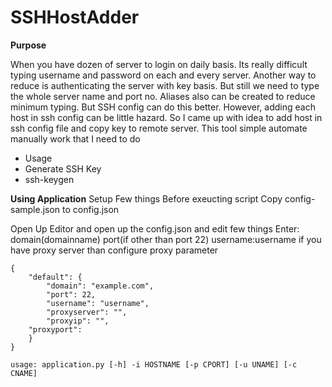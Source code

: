 # SSHHostAdder
**Purpose**

When you have dozen of server to login on daily basis. Its really difficult typing username and password on each and every server. Another way to reduce is authenticating the server with key basis. But still we need to type the whole server name and port no. Aliases also can be created to reduce minimum typing. But SSH config can do this better. However, adding each host in ssh config can be little hazard. So I came up with idea to add host in ssh config file and copy key to remote server. This tool simple automate manually work that I need to do

* Usage
* Generate SSH Key
* ssh-keygen



**Using Application**
Setup Few things Before exeucting script
Copy config-sample.json to config.json

Open Up Editor and open up the config.json and edit few things
Enter:
domain(domainname)
port(if other than port 22)
username:username
if you have proxy server than configure proxy parameter
```
{
    "default": {
        "domain": "example.com",
        "port": 22,
        "username": "username",
        "proxyserver": "",
        "proxyip": "",
	"proxyport": 
    }
}
```
```usage: application.py [-h] -i HOSTNAME [-p CPORT] [-u UNAME] [-c CNAME]```

